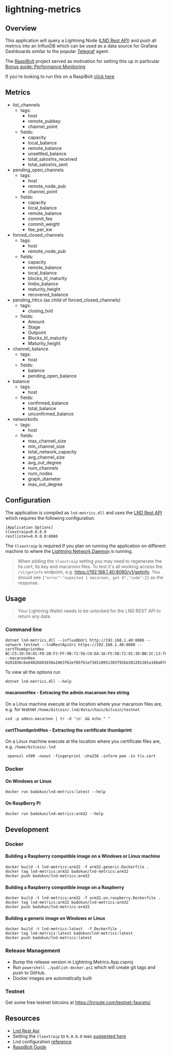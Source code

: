 ﻿# lightning-metrics


## Overview

This application will query a Lightning Node ([LND Rest API](https://api.lightning.community/rest/index.html)) and push all metrics into an InfluxDB which can be 
used as a data source for Grafana Dashboards similar to the popular [Telegraf](https://github.com/influxdata/telegraf) agent. 

The [RaspiBolt](https://github.com/badokun/guides/blob/master/raspibolt/README.md) project served as motivation for setting this up in particular
[Bonus guide: Performance Monitoring](https://github.com/badokun/guides/blob/master/raspibolt/raspibolt_71_monitoring.md)

If you're looking to run this on a RaspiBolt [click here](RaspiBolt.md)

## Metrics

* list_channels
  * tags:
    * host
	* remote_pubkey
	* channel_point
  * fields:
    * capacity
	* local_balance
	* remote_balance
	* unsettled_balance
	* total_satoshis_received
	* total_satoshis_sent
* pending_open_channels
  * tags:
    * host
    * remote_node_pub
    * channel_point
  * fields:
    * capacity
    * local_balance
    * remote_balance
    * commit_fee
    * commit_weight
    * fee_per_kw
* forced_closed_channels
  * tags:
    * host
	* remote_node_pub
  * fields:
    * capacity
	* remote_balance
	* local_balance
	* blocks_til_maturity
	* limbo_balance
	* maturity_height
	* recovered_balance
* pending_htlcs (as child of forced_closed_channels)
  * tags:
    * closing_txid
  * fields:
    * Amount
	* Stage
	* Outpoint
	* Blocks_til_maturity
	* Maturity_height
* channel_balance
  * tags:
    * host
  * fields:
    * balance
    * pending_open_balance
* balance
  * tags:
    * host
  * fields:
    * confirmed_balance
    * total_balance
    * unconfirmed_balance
* networkinfo
  * tags:
    * host
  * fields:
    * max_channel_size
    * min_channel_size
    * total_network_capacity
    * avg_channel_size
    * avg_out_degree
    * num_channels
    * num_nodes
    * graph_diameter
    * max_out_degree

## Configuration

The application is compiled as `lnd-metrics.dll` and uses the [LND Rest API](https://api.lightning.community/rest/index.html) which 
requires the following configuration. 

```
[Application Options]
tlsextraip=0.0.0.0
restlisten=0.0.0.0:8080
```

The `tlsextraip` is required if you plan on running the application on different machine to where the [Lightning Network Daemon](https://github.com/lightningnetwork/lnd) ️is running. 
> When adding the `tlsextraip` setting you may need to regenerate the tls.cert, tls.key and macaroon files. To test it's all working access the `/v1/getinfo` endpoint, e.g.  https://192.168.1.40:8080/v1/getinfo. You should see `{"error":"expected 1 macaroon, got 0","code":2}` as the response.

## Usage

> Your Lightning Wallet needs to be unlocked for the LND REST API to return any data.

### Command line

```
dotnet lnd-metrics.dll --influxDbUri http://192.168.1.40:8086 --network testnet --lndRestApiUri https://192.168.1.40:8080 --certThumbprintHex BC:C5:19:59:81:F0:2B:F3:FF:9B:72:56:C8:EA:16:F5:5B:72:91:3D:BB:2C:13:7C:C6:6F:02:C3:B7:06:FA:9B --macaroonHex 0201036c6e6402bb01030a1063f62ef05f61ef36510951303f92bb381201301a160a0761646472657373120472656164120577726974651a130a04696e666f120472656164120577726974651a170a08696e766f69636573120472656164120577726974651a160a076d657373616765120472656164120577726974651a170a086f6666636861696e120472656164120577726974651a160a076f6e636861696e120472656164120577726974651a140a05706565727312047265616412057772697465034026200cdb471a6d41d1223de71920581cfa21a3e1c308f4e20e83068c1a200141e2bd
```

To view all the options run

`dotnet lnd-metrics.dll --help` 

#### macaroonHex - Extracing the admin.macaroon hex string

On a Linux machine execute at the location where your macaroon files are, e.g. for testnet `/home/bitcoin/.lnd/data/chain/bitcoin/testnet`
```
xxd -p admin.macaroon | tr -d '\n' && echo " "
```

#### certThumbprintHex - Extracting the certificate thumbprint

On a Linux machine execute at the location where you certificate files are, e.g. `/home/bitcoin/.lnd`
```
 openssl x509 -noout -fingerprint -sha256 -inform pem -in tls.cert
```

### Docker

#### On Windows or Linux
`docker run badokun/lnd-metrics:latest --help`

#### On RaspBerry Pi
`docker run badokun/lnd-metrics:arm32 --help`

## Development

### Docker

#### Building a Raspberry compatible image on a Windows or Linux machine

```
docker build -t lnd-metrics:arm32 -f arm32.generic.Dockerfile .
docker tag lnd-metrics:arm32 badokun/lnd-metrics:arm32
docker push badokun/lnd-metrics:arm32
```

#### Building a Raspberry compatible image on a Raspberry

```
docker build -t lnd-metrics:arm32 -f arm32.on.raspberry.Dockerfile .
docker tag lnd-metrics:arm32 badokun/lnd-metrics:arm32
docker push badokun/lnd-metrics:arm32
```

#### Building a generic image on Windows or Linux

```
docker build -t lnd-metrics:latest  -f Dockerfile .
docker tag lnd-metrics:latest badokun/lnd-metrics:latest
docker push badokun/lnd-metrics:latest
```

### Release Management

- Bump the release version in Lightning.Metrics.App.csproj
- Run `powershell ./publish-docker.ps1` which will create git tags and push to GitHub.
- Docker images are automatically built

### Testnet

Get some free testnet bitcoins at https://lnroute.com/testnet-faucets/

## Resources

* [Lnd Rest Api](https://api.lightning.community/rest/index.html)
* Setting the `tlsextraip` to `0.0.0.0` was [suggested here](https://github.com/lightningnetwork/lnd/issues/1567#issuecomment-437665324)
* Lnd configuration [reference](https://github.com/lightningnetwork/lnd/blob/master/sample-lnd.conf)
* [RaspiBolt Guide](https://github.com/badokun/guides/tree/master/raspibolt)
